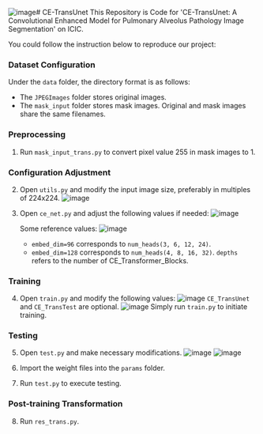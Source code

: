 ![image](https://github.com/DemonRain7/CE-TransUnet/assets/102237492/fd928fdf-8954-4493-96cc-988883599d8f)# CE-TransUnet
This Repository is Code for 'CE-TransUnet: A Convolutional Enhanced Model for Pulmonary Alveolus Pathology Image Segmentation' on ICIC.

You could follow the instruction below to reproduce our project:
### Dataset Configuration
Under the `data` folder, the directory format is as follows:
- The `JPEGImages` folder stores original images.
- The `mask_input` folder stores mask images.
Original and mask images share the same filenames.

### Preprocessing
1. Run `mask_input_trans.py` to convert pixel value 255 in mask images to 1.

### Configuration Adjustment
2. Open `utils.py` and modify the input image size, preferably in multiples of 224x224.
![image](https://github.com/DemonRain7/CE-TransUnet/assets/102237492/73ddb586-5fc8-447b-b49f-032217e60f0d)


3. Open `ce_net.py` and adjust the following values if needed:
   ![image](https://github.com/DemonRain7/CE-TransUnet/assets/102237492/c78e3b36-3a34-487b-8962-09008f6a9342)

   Some reference values:
   ![image](https://github.com/DemonRain7/CE-TransUnet/assets/102237492/87eddbb9-059f-4524-b9eb-7e6b4aa3eff0)

   - `embed_dim=96` corresponds to `num_heads(3, 6, 12, 24)`.
   - `embed_dim=128` corresponds to `num_heads(4, 8, 16, 32)`.
   `depths` refers to the number of CE_Transformer_Blocks.

### Training
4. Open `train.py` and modify the following values:
   ![image](https://github.com/DemonRain7/CE-TransUnet/assets/102237492/172e9d15-7c47-459d-9536-5947c3e57cc4)
   `CE_TransUnet` and `CE_TransTest` are optional.
   ![image](https://github.com/DemonRain7/CE-TransUnet/assets/102237492/90dce3aa-1a5f-453f-b9d0-114f007d8c4b)
   Simply run `train.py` to initiate training.

### Testing
5. Open `test.py` and make necessary modifications.
![image](https://github.com/DemonRain7/CE-TransUnet/assets/102237492/a6ac9f4d-bb0f-4eea-b8df-263644642396)
![image](https://github.com/DemonRain7/CE-TransUnet/assets/102237492/938880f8-9443-4399-9c10-1d0bb92b7973)

6. Import the weight files into the `params` folder.

7. Run `test.py` to execute testing.

### Post-training Transformation
8. Run `res_trans.py`.
